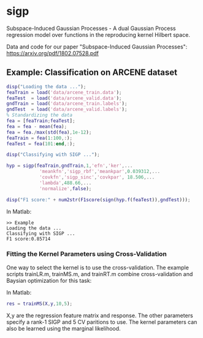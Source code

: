 # sigp
Subspace-Induced Gaussian Processes - A dual Gaussian Process regression model over functions in the reproducing kernel Hilbert space. 

Data and code for our paper "Subspace-Induced Gaussian Processes": https://arxiv.org/pdf/1802.07528.pdf

## Example: Classification on ARCENE dataset

```matlab
disp("Loading the data ...");
feaTrain = load('data/arcene_train.data');
feaTest  = load('data/arcene_valid.data');
gndTrain = load('data/arcene_train.labels');
gndTest  = load('data/arcene_valid.labels');
% Standardizing the data
fea = [feaTrain;feaTest];
fea = fea - mean(fea);
fea = fea./max(std(fea),1e-12);
feaTrain = fea(1:100,:);
feaTest = fea(101:end,:);

disp("Classifying with SIGP ...");

hyp = sigp(feaTrain,gndTrain,1,'efn','ker',...
            'meankfn','sigp_rbf','meankpar',0.039312,...
            'covkfn','sigp_sinc','covkpar', 18.506,...
            'lambda',488.66,...
            'normalize',false);

disp("F1 score:" + num2str(F1score(sign(hyp.f(feaTest)),gndTest)));
```

In Matlab:
```
>> Example
Loading the data ...
Classifying with SIGP ...
F1 score:0.85714
```

### Fitting the Kernel Parameters using Cross-Validation
One way to select the kernel is to use the cross-validation. The example scripts trainLR.m, trainMS.m, and trainRT.m combine cross-validation and Baysian optimization for this task:

In Matlab:
```matlab
res = trainMS(X,y,10,5);
```
X,y are the regression feature matrix and response. The other parameters specify a rank-1 SIGP and 5 CV paritions to use. 
The kernel parameters can also be learned using the marginal likelihood.
